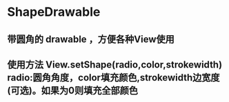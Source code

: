 # ShapeDrawable
## 带圆角的 drawable ，方便各种View使用
## 使用方法 View.setShape(radio,color,strokewidth) radio:圆角角度，color填充颜色,strokewidth边宽度(可选)。如果为0则填充全部颜色
